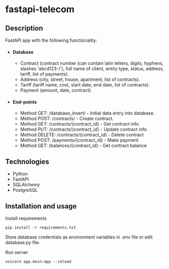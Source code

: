 # fastapi-telecom

## Description
FastAPI app with the following functionality:
* #### Database
  * Contract (contract number (can contain latin letters, digits, hyphens, slashes 'abcd123-/'), full name of client, entity type, status, address, tariff, list of payments).
  * Address (city, street, house, apartment, list of contracts).
  * Tariff (tariff name, cost, start date, end date, list of contracts).
  * Payment (amount, date, contract).
* #### End-points
  * Method GET: /database_insert/ - Initial data entry into database.
  * Method POST: /contracts/ - Create contract.
  * Method GET: /contracts/{contract_id} - Get contract info
  * Method PUT: /contracts/{contract_id} - Update contract info
  * Method DELETE: /contracts/{contract_id} - Delete contract
  * Method POST: /payments/{contract_id} - Make payment
  * Method GET: /balances/{contract_id} - Get contract balance

## Technologies
* Python
* FastAPI
* SQLAlchemy
* PostgreSQL

## Installation and usage
Install requirements
```
pip install -r requirements.txt
```
Store database credentials as environment variables in .env file or edit database.py file.

Run server
```
uvicorn app.main:app --reload
```

